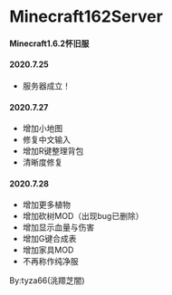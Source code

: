 # Minecraft162Server
#### Minecraft1.6.2怀旧服

#### 2020.7.25
- 服务器成立！

#### 2020.7.27
- 增加小地图
- 修复中文输入
- 增加R键整理背包
- 清晰度修复

#### 2020.7.28
- 增加更多植物
- 增加砍树MOD（出现bug已删除）
- 增加显示血量与伤害
- 增加G键合成表
- 增加家具MOD
- 不再称作纯净服

By:tyza66(洮羱芝闇)